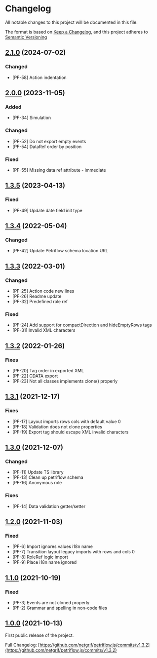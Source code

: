 # Changelog
All notable changes to this project will be documented in this file.

The format is based on [Keep a Changelog](https://keepachangelog.com/en/1.0.0/),
and this project adheres to [Semantic Versioning](https://semver.org/spec/v2.0.0.html)

## [2.1.0](https://github.com/netgrif/petriflow.js/releases/tag/v2.1.0) (2024-07-02)

### Changed
- [PF-58] Action indentation


## [2.0.0](https://github.com/netgrif/petriflow.js/releases/tag/v2.0.0) (2023-11-05)

### Added
- [PF-34] Simulation

### Changed
- [PF-52] Do not export empty events
- [PF-54] DataRef order by position

### Fixed
- [PF-55] Missing data ref attribute - immediate

## [1.3.5](https://github.com/netgrif/petriflow.js/releases/tag/v1.3.5) (2023-04-13)

### Fixed
- [PF-49] Update date field init type 

## [1.3.4](https://github.com/netgrif/petriflow.js/releases/tag/v1.3.4) (2022-05-04)

### Changed
- [PF-42] Update Petriflow schema location URL

## [1.3.3](https://github.com/netgrif/petriflow.js/releases/tag/v1.3.3) (2022-03-01)

### Changed
- [PF-25] Action code new lines
- [PF-26] Readme update
- [PF-32] Predefined role ref

### Fixed
- [PF-24] Add support for compactDirection and hideEmptyRows tags
- [PF-31] Invalid XML characters


## [1.3.2](https://github.com/netgrif/petriflow.js/releases/tag/v1.3.2) (2022-01-26)

### Fixes
- [PF-20] Tag order in exported XML
- [PF-22] CDATA export
- [PF-23] Not all classes implements clone() properly


## [1.3.1](https://github.com/netgrif/petriflow.js/releases/tag/v1.3.1) (2021-12-17)

### Fixes
- [PF-17] Layout imports rows cols with default value 0
- [PF-18] Validation does not clone properties
- [PF-19] Export tag should escape XML invalid characters

## [1.3.0](https://github.com/netgrif/petriflow.js/releases/tag/v1.3.0) (2021-12-07)

### Changed
- [PF-11] Update TS library
- [PF-13] Clean up petriflow schema
- [PF-16] Anonymous role

### Fixes
- [PF-14] Data validation getter/setter

## [1.2.0](https://github.com/netgrif/petriflow.js/releases/tag/v1.2.0) (2021-11-03)

### Fixed 
 - [PF-6] Import ignores values i18n name
 - [PF-7] Transition layout legacy imports with rows and cols 0
 - [PF-8] RoleRef logic import
 - [PF-9] Place i18n name ignored
 
## [1.1.0](https://github.com/netgrif/petriflow.js/releases/tag/v1.1.0) (2021-10-19)

### Fixed
 - [PF-3] Events are not cloned properly
 - [PF-2] Grammar and spelling in non-code files

## [1.0.0](https://github.com/netgrif/petriflow.js/releases/tag/v1.0.0) (2021-10-13)

First public release of the project.

Full Changelog: [https://github.com/netgrif/petriflow.js/commits/v1.3.2](https://github.com/netgrif/petriflow.js/commits/v1.3.2)


<!-- Template
## [version](https://github.com/netgrif/petriflow.js/releases/tag/v) (YYYY-MM-dd)

### Added
 - for new features.

### Changed
 - for changes in existing functionality.

### Deprecated
 - for soon-to-be removed features.

### Removed
 - for now removed features.

### Fixed
 - for any bug fixes.

### Security
 - in case of vulnerabilities.
-->
